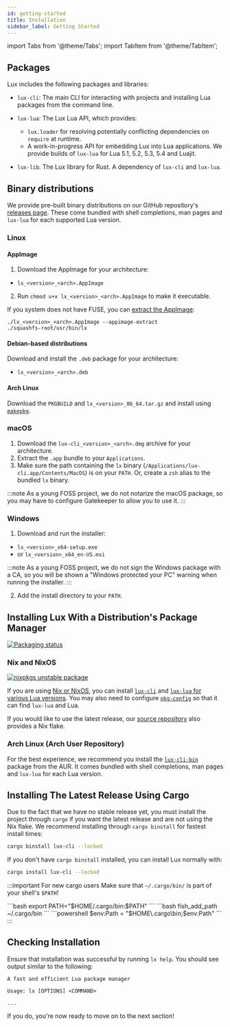 ```yaml
---
id: getting-started
title: Installation
sidebar_label: Getting Started
---
```


import Tabs from '@theme/Tabs';
import TabItem from '@theme/TabItem';

## Packages

Lux includes the following packages and libraries:

- `lux-cli`: The main CLI for interacting with projects and installing Lua packages
  from the command line.

- `lux-lua`: The Lux Lua API, which provides:
  - `lux.loader` for resolving potentially conflicting dependencies on `require` at runtime.
  - A work-in-progress API for embedding Lux into Lua applications.
  We provide builds of `lux-lua` for Lua 5.1, 5.2, 5.3, 5.4 and Luajit.

- `lux-lib`: The Lux library for Rust. A dependency of `lux-cli` and `lux-lua`.

## Binary distributions

We provide pre-built binary distributions on our GitHub repository's [releases page](https://github.com/nvim-neorocks/lux/releases/latest).
These come bundled with shell completions, man pages and `lux-lua` for each supported Lua version.

### Linux

#### AppImage

1. Download the AppImage for your architecture:

- `lx_<version>_<arch>.AppImage`

2. Run `chmod u+x lx_<version>_<arch>.AppImage` to make it executable.

If you system does not have FUSE, you can [extract the AppImage](https://github.com/AppImage/AppImageKit/wiki/FUSE#type-2-appimage):

```
./lx_<version>_<arch>.AppImage --appimage-extract
./squashfs-root/usr/bin/lx
```

#### Debian-based distributions

Download and install the `.deb` package for your architecture:

- `lx_<version>_<arch>.deb`

#### Arch Linux

Download the `PKGBUILD` and `lx_<version>_86_64.tar.gz` and install using [`makepkg`](https://wiki.archlinux.org/title/Makepkg).

### macOS

1. Download the `lux-cli_<version>_<arch>.dmg` archive for your architecture.
2. Extract the `.app` bundle to your `Applications`.
3. Make sure the path containing the `lx` binary (`/Applications/lux-cli.app/Contents/MacOS`)
   is on your `PATH`.
   Or, create a `zsh` alias to the bundled `lx` binary.

:::note
As a young FOSS project, we do not notarize the macOS package,
so you may have to configure Gatekeeper to allow you to use it.
:::

### Windows

1. Download and run the installer:

- `lx_<version>_x64-setup.exe`
- or `lx_<version>_x64_en-US.msi`

:::note
As a young FOSS project, we do not sign the Windows package with a CA,
so you will be shown a "Windows protected your PC" warning when running the installer.
:::

2. Add the install directory to your `PATH`.

## Installing Lux With a Distribution's Package Manager

[![Packaging status](https://repology.org/badge/vertical-allrepos/lux-cli.svg)](https://repology.org/project/lux-cli/versions)

### Nix and NixOS

[![nixpkgs unstable package](https://repology.org/badge/version-for-repo/nix_unstable/lux-cli.svg)](https://search.nixos.org/packages?channel=unstable&show=lux-cli&from=0&size=50&sort=relevance&type=packages&query=lux-cli)

If you are using [Nix or NixOS](https://nixos.org/),
you can install [`lux-cli`](https://search.nixos.org/packages?channel=unstable&show=lux-cli&from=0&size=50&sort=relevance&type=packages&query=lux-cli)
and [`lux-lua` for various Lua versions](https://search.nixos.org/packages?channel=unstable&from=0&size=50&sort=relevance&type=packages&query=lux-lua).
You may also need to configure [`pkg-config`](https://search.nixos.org/packages?channel=unstable&show=pkg-config&from=0&size=50&sort=relevance&type=packages&query=pkg-config)
so that it can find `lux-lua` and Lua.

If you would like to use the latest release, our [source repository](https://github.com/nvim-neorocks/lux)
also provides a Nix flake.

### Arch Linux (Arch User Repository)

For the best experience, we recommend you install the [`lux-cli-bin`](https://github.com/nvim-neorocks/lux/releases/download/v0.15.0/lx_0.15.0_x86_64.tar.gz)
package from the AUR.
It comes bundled with shell completions, man pages and `lux-lua` for each Lua version.

## Installing The Latest Release Using Cargo

Due to the fact that we have no stable release yet, you must install the project
through `cargo` if you want the latest release and are not using the Nix flake.
We recommend installing through `cargo binstall` for fastest install times:

```sh
cargo binstall lux-cli --locked
```

If you don't have `cargo binstall` installed, you can install Lux normally with:

```sh
cargo install lux-cli --locked
```

:::important For new cargo users
Make sure that `~/.cargo/bin/` is part of your shell's `$PATH`!

<Tabs>
    <TabItem value="sh" value="bash / zsh">
    ```bash
    export PATH="$HOME/.cargo/bin:$PATH"
    ```
    </TabItem>
    <TabItem value="fish" value="fish">
    ```bash
    fish_add_path ~/.cargo/bin
    ```
    </TabItem>
    <TabItem value="powershell" value="powershell">
    ```powershell
    $env:Path = "$HOME\.cargo\bin;$env:Path"
    ```
    </TabItem>
</Tabs>
:::

## Checking Installation

Ensure that installation was successful by running `lx help`.
You should see output similar to the following:
```
A fast and efficient Lua package manager

Usage: lx [OPTIONS] <COMMAND>

...
```

If you do, you're now ready to move on to the next section!

